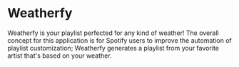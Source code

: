 # Weatherfy

Weatherfy is your playlist perfected for any kind of weather! The overall concept for this application is for Spotify users to improve the automation of playlist customization; Weatherfy generates a playlist from your favorite artist that's based on your weather.
